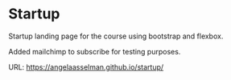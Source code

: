 # Startup
Startup landing page for the course using bootstrap and flexbox.


Added mailchimp to subscribe for testing purposes.

URL: https://angelaasselman.github.io/startup/
